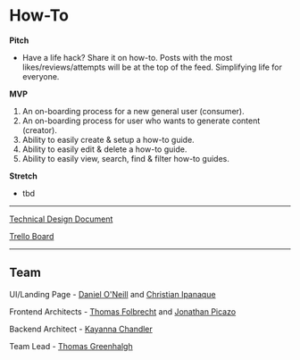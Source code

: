 # How-To

**Pitch**

- Have a life hack? Share it on how-to. Posts with the most likes/reviews/attempts will be at the top of the feed. Simplifying life for everyone.

**MVP**

1. An on-boarding process for a new general user (consumer).
1. An on-boarding process for user who wants to generate content (creator).
1. Ability to easily create & setup a how-to guide.
1. Ability to easily edit & delete a how-to guide.
1. Ability to easily view, search, find & filter how-to guides.

**Stretch**

- tbd

---

[Technical Design Document](https://docs.google.com/document/d/1pqIehm7TRPA16RRoL4408-N7Ml7xRKgG7_9sYUxTSOo/edit#heading=h.4oicemcbd57)

[Trello Board](https://trello.com/b/jiWkPUrs/build-week)

---

## Team

UI/Landing Page - [Daniel O'Neill](https://github.com/danpatrickoneill) and [Christian Ipanaque](https://github.com/chrisipanaque)

Frontend Architects - [Thomas Folbrecht](https://github.com/tfolbrecht) and [Jonathan Picazo](https://github.com/macjabeth)

Backend Architect - [Kayanna Chandler](https://github.com/yannafaith)

Team Lead - [Thomas Greenhalgh](https://github.com/tgreenhalgh)
